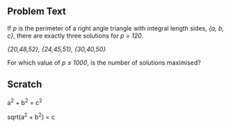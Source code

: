 ## Problem Text

If *p* is the perimeter of a right angle triangle with integral length sides, *{a, b, c}*, there are exactly three solutions for *p = 120*.

*{20,48,52}, {24,45,51}, {30,40,50}*

For which value of *p &le; 1000*, is the number of solutions maximised?

## Scratch

a<sup>2</sup> + b<sup>2</sup> = c<sup>2</sup>

sqrt(a<sup>2</sup> + b<sup>2</sup>) = c
